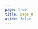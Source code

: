 ```yaml
---
page: true
title: page_8
aside: false
---
```

<script setup>
import Page from "../../.vitepress/theme/components/Page.vue";
import { useData } from "vitepress";
const { theme } = useData();
const posts = theme.value.posts.slice(56,64)
</script>
<Page :posts="posts" :pageCurrent="8" :pagesNum="12" />